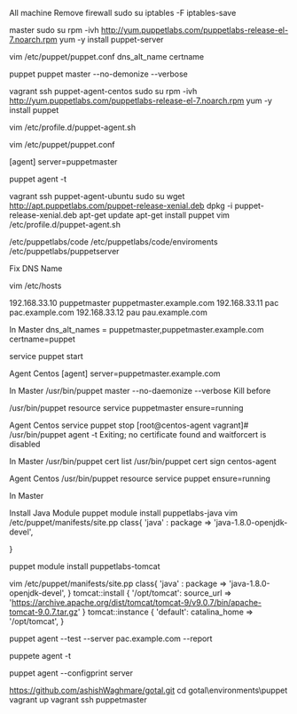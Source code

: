 All machine Remove firewall
sudo su
iptables -F
iptables-save

master
sudo su
rpm -ivh http://yum.puppetlabs.com/puppetlabs-release-el-7.noarch.rpm
yum -y install puppet-server


vim /etc/puppet/puppet.conf
dns_alt_name
certname

puppet puppet master --no-demonize --verbose



vagrant ssh puppet-agent-centos
sudo su
rpm -ivh http://yum.puppetlabs.com/puppetlabs-release-el-7.noarch.rpm
yum -y install puppet


vim /etc/profile.d/puppet-agent.sh

vim /etc/puppet/puppet.conf

[agent]
  server=puppetmaster

puppet agent -t

vagrant ssh puppet-agent-ubuntu
sudo su
wget http://apt.puppetlabs.com/puppet-release-xenial.deb
dpkg -i puppet-release-xenial.deb
apt-get update
apt-get install puppet
vim /etc/profile.d/puppet-agent.sh


/etc/puppetlabs/code
/etc/puppetlabs/code/enviroments
/etc/puppetlabs/puppetserver




Fix DNS Name

vim /etc/hosts

192.168.33.10   puppetmaster    puppetmaster.example.com
192.168.33.11   pac pac.example.com
192.168.33.12   pau pau.example.com

In Master 
dns_alt_names =  puppetmaster,puppetmaster.example.com
certname=puppet

service puppet start

Agent Centos
[agent]
    server=puppetmaster.example.com

In Master
 /usr/bin/puppet master --no-daemonize --verbose
Kill before 

  /usr/bin/puppet resource service puppetmaster ensure=running

Agent Centos
service puppet stop
[root@centos-agent vagrant]# /usr/bin/puppet agent -t
Exiting; no certificate found and waitforcert is disabled

In Master
/usr/bin/puppet cert list
/usr/bin/puppet cert sign centos-agent

Agent Centos
/usr/bin/puppet resource service puppet ensure=running


In Master

Install Java Module
puppet module install puppetlabs-java
vim /etc/puppet/manifests/site.pp
class{ 'java' :
  package => 'java-1.8.0-openjdk-devel',

}

puppet module install puppetlabs-tomcat 

vim /etc/puppet/manifests/site.pp
class{ 'java' :
  package => 'java-1.8.0-openjdk-devel',
}
tomcat::install { '/opt/tomcat':
  source_url => 'https://archive.apache.org/dist/tomcat/tomcat-9/v9.0.7/bin/apache-tomcat-9.0.7.tar.gz'
}
tomcat::instance { 'default':
  catalina_home => '/opt/tomcat',
}

puppet agent --test --server pac.example.com --report

puppete agent -t

puppet agent --configprint server





https://github.com/ashishWaghmare/gotal.git
cd gotal\environments\puppet
vagrant up
vagrant ssh puppetmaster